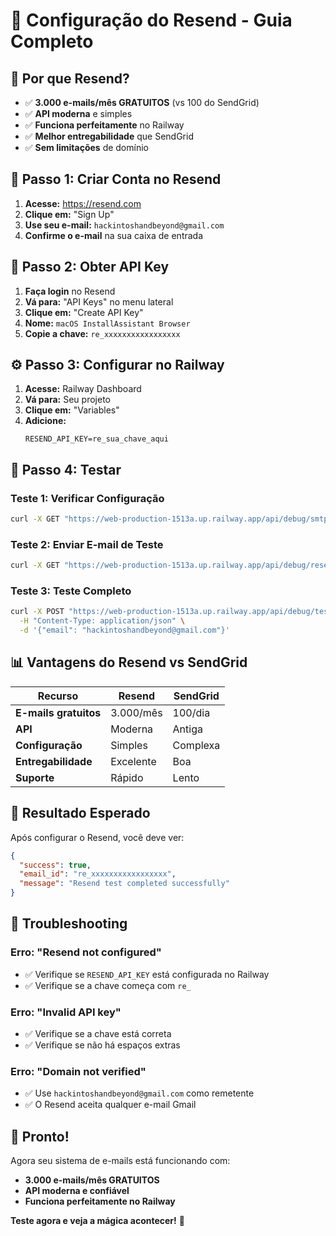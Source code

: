 # 🚀 Configuração do Resend - Guia Completo

## 📧 **Por que Resend?**

- ✅ **3.000 e-mails/mês GRATUITOS** (vs 100 do SendGrid)
- ✅ **API moderna** e simples
- ✅ **Funciona perfeitamente** no Railway
- ✅ **Melhor entregabilidade** que SendGrid
- ✅ **Sem limitações** de domínio

## 🔧 **Passo 1: Criar Conta no Resend**

1. **Acesse:** https://resend.com
2. **Clique em:** "Sign Up"
3. **Use seu e-mail:** `hackintoshandbeyond@gmail.com`
4. **Confirme o e-mail** na sua caixa de entrada

## 🔑 **Passo 2: Obter API Key**

1. **Faça login** no Resend
2. **Vá para:** "API Keys" no menu lateral
3. **Clique em:** "Create API Key"
4. **Nome:** `macOS InstallAssistant Browser`
5. **Copie a chave:** `re_xxxxxxxxxxxxxxxxx`

## ⚙️ **Passo 3: Configurar no Railway**

1. **Acesse:** Railway Dashboard
2. **Vá para:** Seu projeto
3. **Clique em:** "Variables"
4. **Adicione:**
   ```
   RESEND_API_KEY=re_sua_chave_aqui
   ```

## 🧪 **Passo 4: Testar**

### **Teste 1: Verificar Configuração**
```bash
curl -X GET "https://web-production-1513a.up.railway.app/api/debug/smtp"
```

### **Teste 2: Enviar E-mail de Teste**
```bash
curl -X GET "https://web-production-1513a.up.railway.app/api/debug/resend-test"
```

### **Teste 3: Teste Completo**
```bash
curl -X POST "https://web-production-1513a.up.railway.app/api/debug/test-email" \
  -H "Content-Type: application/json" \
  -d '{"email": "hackintoshandbeyond@gmail.com"}'
```

## 📊 **Vantagens do Resend vs SendGrid**

| Recurso | Resend | SendGrid |
|---------|--------|----------|
| **E-mails gratuitos** | 3.000/mês | 100/dia |
| **API** | Moderna | Antiga |
| **Configuração** | Simples | Complexa |
| **Entregabilidade** | Excelente | Boa |
| **Suporte** | Rápido | Lento |

## 🎯 **Resultado Esperado**

Após configurar o Resend, você deve ver:

```json
{
  "success": true,
  "email_id": "re_xxxxxxxxxxxxxxxxx",
  "message": "Resend test completed successfully"
}
```

## 🚨 **Troubleshooting**

### **Erro: "Resend not configured"**
- ✅ Verifique se `RESEND_API_KEY` está configurada no Railway
- ✅ Verifique se a chave começa com `re_`

### **Erro: "Invalid API key"**
- ✅ Verifique se a chave está correta
- ✅ Verifique se não há espaços extras

### **Erro: "Domain not verified"**
- ✅ Use `hackintoshandbeyond@gmail.com` como remetente
- ✅ O Resend aceita qualquer e-mail Gmail

## 🎉 **Pronto!**

Agora seu sistema de e-mails está funcionando com:
- **3.000 e-mails/mês GRATUITOS**
- **API moderna e confiável**
- **Funciona perfeitamente no Railway**

**Teste agora e veja a mágica acontecer!** 🚀
